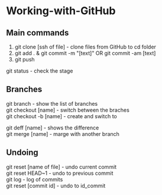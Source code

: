 # Working-with-GitHub

## Main commands
<ol>
  <li>git clone [ssh of file] - clone files from GitHub to cd folder</li>

<li>git add . & git commit -m "[text]"
  OR git commit -am [text]</li>

<li>git push </li>
</ol>

git status - check the stage

## Branches

git branch 		          - show the list of branches</br>
git checkout [name]     - switch between the braches</br>
git checkout -b [name]  - create and switch to</br>

git deff [name] 	      - shows the difference</br>
git merge [name] 	      - marge with another branch</br>

## Undoing

git reset [name of file] - undo current commit </br>
git reset HEAD~1	     - undo to previous commit </br>
git log 		           - log of commits </br>
git reset [commit id]  - undo to id_commit </br>

